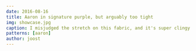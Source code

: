 ```yaml
---
date: 2016-08-16
title: Aaron in signature purple, but arguably too tight
img: showcase.jpg
caption: I misjudged the stretch on this fabric, and it's super clingy
patterns: [aaron]
author: joost
---
```

